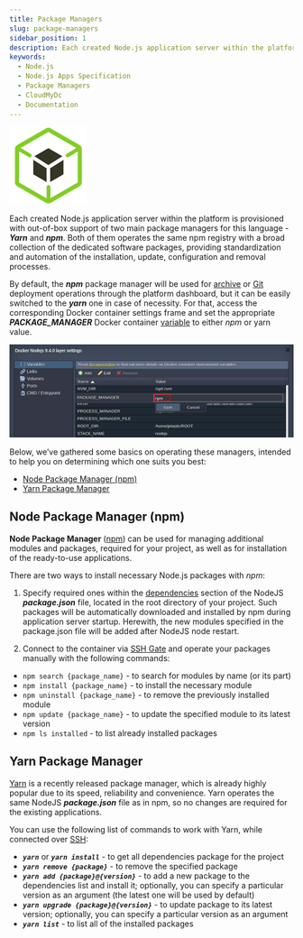 ```yaml
---
title: Package Managers
slug: package-managers
sidebar_position: 1
description: Each created Node.js application server within the platform is provisioned with out-of-box support of two main package managers for this language - Yarn and npm.
keywords:
  - Node.js
  - Node.js Apps Specification
  - Package Managers
  - CloudMyDc
  - Documentation
---
```


<!-- ## NodeJS Package Managers -->

<div style={{
    display: 'grid',
    gridTemplateColumns: '0.15fr 1fr',
    gap: '10px'
}}>
<div>
<div style={{
    display: 'flex',
    alignItems: 'center',
    justifyContent: 'cetner',
}}>

![Locale Dropdown](./img/PackageManagers/01-nodejs-package-managers.png)

</div>
</div>
<div>

Each created Node.js application server within the platform is provisioned with out-of-box support of two main package managers for this language - **_Yarn_** and **_npm_**. Both of them operates the same npm registry with a broad collection of the dedicated software packages, providing standardization and automation of the installation, update, configuration and removal processes.

</div>
</div>

By default, the **_npm_** package manager will be used for [archive](/deployment/deployment-guide#archive-deployment-configurations) or [Git](/deployment/deployment-guide#git--svn-deployment-configurations) deployment operations through the platform dashboard, but it can be easily switched to the **_yarn_** one in case of necessity. For that, access the corresponding Docker container settings frame and set the appropriate **_PACKAGE_MANAGER_** Docker container [variable](/container/container-configuration/variables) to either _npm_ or yarn value.

<div style={{
    display:'flex',
    justifyContent: 'center',
    margin: '0 0 1rem 0'
}}>

![Locale Dropdown](./img/PackageManagers/02-nodejs-package-manager-variable.png)

</div>

Below, we’ve gathered some basics on operating these managers, intended to help you on determining which one suits you best:

- [Node Package Manager (npm)](https://cloudmydc.com/)
- [Yarn Package Manager](https://cloudmydc.com/)

## Node Package Manager (npm)

**Node Package Manager** ([npm](https://www.npmjs.com/)) can be used for managing additional modules and packages, required for your project, as well as for installation of the ready-to-use applications.

There are two ways to install necessary Node.js packages with _npm_:

1. Specify required ones within the [dependencies](https://docs.npmjs.com/cli/v10/configuring-npm/package-json) section of the NodeJS **_package.json_** file, located in the root directory of your project. Such packages will be automatically downloaded and installed by npm during application server startup. Herewith, the new modules specified in the package.json file will be added after NodeJS node restart.

2. Connect to the container via [SSH Gate](/deployment-tools/ssh/ssh-overview) and operate your packages manually with the following commands:

- `npm search {package_name}` - to search for modules by name (or its part)
- `npm install {package_name}` - to install the necessary module
- `npm uninstall {package_name}` - to remove the previously installed module
- `npm update {package_name}` - to update the specified module to its latest version
- `npm ls installed` - to list already installed packages

## Yarn Package Manager

[Yarn](https://classic.yarnpkg.com/en/) is a recently released package manager, which is already highly popular due to its speed, reliability and convenience. Yarn operates the same NodeJS **_package.json_** file as in npm, so no changes are required for the existing applications.

You can use the following list of commands to work with Yarn, while connected over [SSH](/deployment-tools/ssh/ssh-overview):

- **_`yarn`_** or **_`yarn install`_** - to get all dependencies package for the project
- **_`yarn remove {package}`_** - to remove the specified package
- **_`yarn add {package}@{version}`_** - to add a new package to the dependencies list and install it; optionally, you can specify a particular version as an argument (the latest one will be used by default)
- **_`yarn upgrade {package}@{version}`_** - to update package to its latest version; optionally, you can specify a particular version as an argument
- **_`yarn list`_** - to list all of the installed packages
